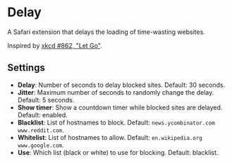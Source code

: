 # Delay

A Safari extension that delays the loading of time-wasting websites.

Inspired by [xkcd #862, "Let Go"][1].

## Settings

- **Delay**: Number of seconds to delay blocked sites.
  Default: 30 seconds.
- **Jitter**: Maximum number of seconds to randomly change the delay.
  Default: 5 seconds.
- **Show timer**: Show a countdown timer while blocked sites are delayed.
  Default: enabled.
- **Blacklist**: List of hostnames to block.
  Default: `news.ycombinator.com www.reddit.com`.
- **Whitelist**: List of hostnames to allow.
  Default: `en.wikipedia.org www.google.com`.
- **Use**: Which list (black or white) to use for blocking.
  Default: blacklist.

[1]: http://xkcd.com/862/
